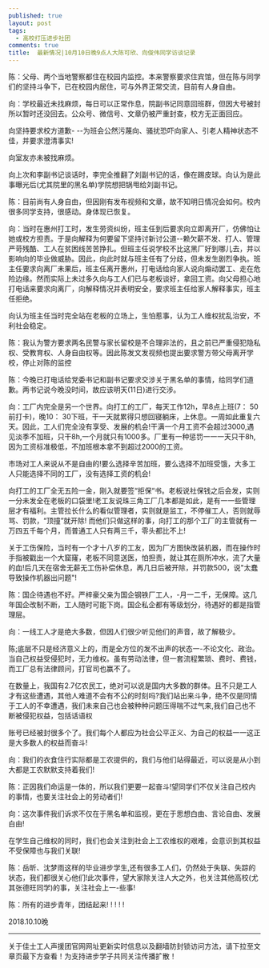 ```yaml
---
published: true
layout: post
tags:
  - 高校打压进步社团
comments: true
title:  最新情况|10月10日晚9点人大陈可欣、向俊伟同学访谈记录
---
```



陈：父母、两个当地警察都住在校园内监控。本来警察要求住宾馆，但在陈与同学们的坚持斗争下，已在校园内居住，可与外界正常交流，目前有人身自由。

向：学校最近未找麻烦，每日可以正常作息，院副书记同意回班群，但因大号被封所以暂时还没回去。公众号、微信号、文章仍被严重封查，校方无正面回应。

向坚持要求校方道歉- --为班会公然污蔑向、骚扰恐吓向家人、引老人精神状态不佳，并要求澄清事实!

向室友亦未被找麻烦。

向上次和李副书记谈话时，李完全推翻了刘副书记的话，像在踢皮球。向认为是此事曝光后(尤其院里的黑名单)学院想把锅甩给刘副书记。

陈：目前尚有人身自由，但因刚有发布视频和文章，故不知明日情况会如何。校内很多同学支持，很感动。身体现已恢复。

向：当时在惠州打工时，发生劳资纠纷，班主任到后要求向立即离开厂，仿佛怕让她或校方担责。于是向解释为何要留下坚持讨新讨公道--赖欠薪不发、打人、管理严苛残酷、工人在贫困线苦苦挣扎。但班主任说学校不比这黑厂好到哪儿去，并以影响向的毕业做威胁。因此，向此时就与班主任有了分歧，但未发生剧烈争执。班主任要求向离厂未果后，班主任离开惠州，打电话给向家人说向煽动罢工、走在危险边缘。然而实际上未过多久向与工人们已与老板谈好，拿回工资。向父母担心地打电话来要求向离厂，向解释情况并表明安全，要求班主任给家人解释事实，班主任拒绝。

向认为班主任当时完全站在老板的立场上，生怕惹事，认为工人维权扰乱治安，不利社会稳定。

陈：我认为警方要求两名民警与家长留校是不合理非法的，且之前已严重侵犯隐私权、受教育权、人身自由权等。因此陈发文发视频也提出要求警方带父母离开学校，停止对陈的监控

陈：今晚已打电话给党委书记和副书记要求交涉关于黑名单的事情，给同学们道歉。两书记说今晚没时间，故应该明天(11日)进行交涉。

向：工厂内完全是另一个世界。向打工的工厂，每天工作12h，早8点上班(7： 50前打卡)，晚10： 30下班，干一天就累得只想回寝躺床，上休息。一周如此重复六天。因此，工人们完全没有享受、发展的机会!干满一个月工资不会超过3000,遇见淡季不加班，只干8h,一个月就只有1000多。厂里有一种惩罚一一一天只干8h,因为工资标准极低，不加班根本拿不到超过2000的工资。

市场对工人来说从不是自由的!要么选择辛苦加班，要么选择不加班受饿，大多工人只能选择不同的工厂，没有选择工资的机会!

向打工的工厂全无五险一金，刚入就要签“拒保“书。老板说社保钱之后会发，实则一分未发全在老板的口袋里!老工友说珠三角工厂几本都是如此，是有一一些管理层才有福利。主管拉长什么的看似管理者，实则就是监工，不停催工人，否则就辱骂、罚款，“顶撞”就开除! 而他们只做这样的事，向打工的那个工厂的主管就有一万四五千每个月，而普通工人只有两三千，零头都比不上!

关于工伤保险，当时有一个才十八岁的工友，因为厂方图快改装机器，而在操作时手指被戳出一个大窟窿，老板不同意送医，怕担责，就让其在厕所冲水，流了大量的血!后几天在宿舍无薪无工伤补偿休息，再几日后被开除，并罚款500，说"太蠢导致操作机器出问题"!

陈：国企待遇也不好。严梓豪父亲为国企钢铁厂工人，-月一二千，无保障。这几年国企改制不断，工人随时可能下岗。国企私企都有等级划分，待遇好的都是指管理层。

向：一线工人才是绝大多数，但因人们很少听见他们的声音，故了解极少。

陈;底层不只是经济意义上的，而是全方位的发不出声的状态一-不论文化、政治。当自己权益受侵犯时，无力维权。虽有劳动法律，但一套流程繁琐、费时、费钱，而工厂总有法律顾问，打官司也赢不了。

在数量上，我国有2.7亿农民工，绝对可以说是国内大多数的群体。且不只是工人才有这些遭遇，其他人难道不会有不公的时刻吗?我们站出来斗争，绝不仅是同情于工人的不幸遭遇，我们未来自己也会被种种问题压得喘不过气来,我们自己也不断被侵犯权益，包括话语权

账号已经被封很多个了。我们每个人都应为社会公平正义、为自己的权益一一这正是大多数人的权益而奋斗!

向：我们的衣食住行实际都是工农提供的，我们与他们站得最近，可以说是从小到大都是工农默默支持着我们!

陈：正因我们命运是一体的，所以我们更要一起奋斗!望同学们不仅关注自己校内的事情，也要关注社会上的劳动者们!

向：这次事件我们诉求不仅在于黑名单和监视，更在于思想白由、言论自由、发展白由!

在学生自己维权的同时，我们也会关注到社会上工农维权的艰难，会意识到其权益不受保障也与我们关联!

陈：岳昕、沈梦雨这样的毕业进步学生,还有很多工人们，仍然处于失联、失踪的状态，我们都很关心他们!此次事件，望大家除关注人大之外，也关注其他高校(尤其张德旺同学)的事，关注社会上一-些事!

陈：所有的进步青年，团结起来! ! ! ! !

2018.10.10晚



---
关于佳士工人声援团官网网址更新实时信息以及翻墙防封锁访问方法，请下拉至文章页最下方查看！为支持进步学子共同关注传播扩散！
